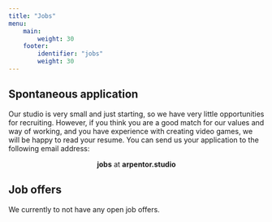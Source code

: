 ```yaml
---
title: "Jobs"
menu:
    main:
        weight: 30
    footer:
        identifier: "jobs"
        weight: 30
---
```


<section>

## Spontaneous application

Our studio is very small and just starting, so we have very little opportunities for recruiting. However, if you think you are a good match for our values and way of working, and you have experience with creating video games, we will be happy to read your resume. You can send us your application to the following email address:

<p style="text-align: center;"><strong>jobs</strong> at <strong>arpentor.studio</strong></p>
</section>

<section>

## Job offers

We currently to not have any open job offers.
</section>
